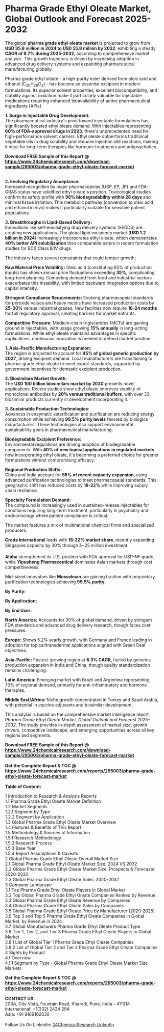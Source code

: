 <h1>Pharma Grade Ethyl Oleate Market, Global Outlook and Forecast 2025-2032</h1><p>The global <strong>pharma grade ethyl oleate market</strong> is projected to grow from <strong>USD 35.8 million in 2024 to USD 55.8 million by 2032</strong>, exhibiting a steady <strong>CAGR of 6.7% during 2025-2032</strong>, according to comprehensive market analysis. This growth trajectory is driven by increasing adoption in advanced drug delivery systems and expanding pharmaceutical manufacturing globally.</p><p>Pharma grade ethyl oleate - a high-purity ester derived from oleic acid and ethanol (C<sub>20</sub>H<sub>38</sub>O<sub>2</sub>) - has become an essential excipient in modern formulations. Its superior solvent properties, excellent biocompatibility, and stability against oxidation make it particularly valuable for injectable medications requiring enhanced bioavailability of active pharmaceutical ingredients (APIs).</p><p><strong>1. Surge in Injectable Drug Development:</strong><br>
The pharmaceutical industry's pivot toward injectable formulations has significantly boosted ethyl oleate demand. With injectables representing <strong>60% of FDA-approved drugs in 2023</strong>, there's unprecedented need for high-performance solvent carriers. Ethyl oleate outperforms traditional vegetable oils in drug solubility and reduces injection site reactions, making it ideal for long-term therapies like hormone treatments and antipsychotics.</p><div><b>Download FREE Sample of this Report @ 
            <a href="https://www.24chemicalresearch.com/download-sample/295003/pharma-grade-ethyl-oleate-forecast-market">
            https://www.24chemicalresearch.com/download-sample/295003/pharma-grade-ethyl-oleate-forecast-market</a></b></div><br><p><strong>2. Evolving Regulatory Acceptance:</strong><br>
Increased recognition by major pharmacopeias (USP, EP, JP) and FDA-GRAS status have solidified ethyl oleate's position. Toxicological studies confirm its safety profile with <strong>98% biodegradability within 28 days</strong> and minimal tissue irritation. This metabolic pathway (conversion to oleic acid and ethanol in vivo) makes it particularly suitable for sensitive patient populations.</p><p><strong>3. Breakthroughs in Lipid-Based Delivery:</strong><br>
Innovations like self-emulsifying drug delivery systems (SEDDS) are creating new applications. The global lipid excipients market (<strong>USD 1.2 billion in 2024</strong>) increasingly incorporates ethyl oleate, which demonstrates <strong>40% better API solubilization</strong> than comparable esters in recent formulation studies for BCS Class II/IV drugs.</p><p>The industry faces several constraints that could temper growth:</p><p><strong>Raw Material Price Volatility:</strong> Oleic acid (constituting 85% of production inputs) has shown annual price fluctuations exceeding <strong>35%</strong>, complicating long-term planning. Competing demand from food and industrial sectors exacerbates this instability, with limited backward integration options due to capital intensity.</p><p><strong>Stringent Compliance Requirements:</strong> Evolving pharmacopeial standards for peroxide values and heavy metals have increased production costs by <strong>25-30%</strong> versus industrial grades. New facilities now require <strong>18-24 months</strong> for full regulatory approval, creating barriers for market entrants.</p><p><strong>Competitive Pressure:</strong> Medium-chain triglycerides (MCTs) are gaining ground in injectables, with usage growing <strong>15% annually</strong> in long-acting formulations. While ethyl oleate maintains advantages in specific applications, continuous innovation is needed to defend market position.</p><p><strong>1. Asia-Pacific Manufacturing Expansion:</strong><br>
The region is projected to account for <strong>45% of global generic production by 2027</strong>, driving excipient demand. Local manufacturers are transitioning to pharma-grade ethyl oleate to meet export standards, supported by government incentives for domestic excipient production.</p><p><strong>2. Biosimilars Market Growth:</strong><br>
The <strong>USD 100 billion biosimilars market by 2030</strong> presents novel applications. Recent studies show ethyl oleate improves stability of monoclonal antibodies by <strong>20% versus traditional buffers</strong>, with over 30 biosimilar products currently in development incorporating it.</p><p><strong>3. Sustainable Production Technologies:</strong><br>
Advances in enzymatic esterification and purification are reducing energy consumption while achieving <strong>99.5% purity levels</strong> favored by biologics manufacturers. These technologies also support environmental sustainability goals in pharmaceutical manufacturing.</p><p><strong>Biodegradable Excipient Preference:</strong><br>
Environmental regulations are driving adoption of biodegradable components. With <strong>40% of new topical applications in regulated markets</strong> now incorporating ethyl oleate, it's becoming a preferred choice for greener formulations without compromising efficacy.</p><p><strong>Regional Production Shifts:</strong><br>
China and India account for <strong>55% of recent capacity expansion</strong>, using advanced purification technologies to meet pharmacopeial standards. This geographic shift has reduced costs by <strong>18-22%</strong> while improving supply chain resilience.</p><p><strong>Specialty Formulation Demand:</strong><br>
The compound is increasingly used in sustained-release injectables for conditions requiring long-term treatment, particularly in psychiatry and endocrinology where patient compliance is critical.</p><p>The market features a mix of multinational chemical firms and specialized producers:</p><p><strong>Croda International</strong> leads with <strong>18-22% market share</strong>, recently expanding Singapore capacity by 30% through â¬25 million investment.</p><p><strong>Alpha</strong> strengthened its U.S. position with FDA approval for USP-NF grade, while <strong>Yipusheng Pharmaceutical</strong> dominates Asian markets through cost competitiveness.</p><p>Mid-sized innovators like <strong>Mosselman</strong> are gaining traction with proprietary purification technologies achieving <strong>99.5% purity</strong>.</p><p><strong>By Purity:</strong></p><p><strong>By Application:</strong></p><p><strong>By End User:</strong></p><p><strong>North America:</strong> Accounts for 30% of global demand, driven by stringent FDA standards and advanced drug delivery research, though faces cost pressures.</p><p><strong>Europe:</strong> Shows 5.2% yearly growth, with Germany and France leading in adoption for topical/transdermal applications aligned with Green Deal objectives.</p><p><strong>Asia-Pacific:</strong> Fastest-growing region at <strong>8.3% CAGR</strong>, fueled by generics production expansion in India and China, though quality standardization remains challenging.</p><p><strong>Latin America:</strong> Emerging market with Brazil and Argentina representing 70% of regional demand, primarily for anti-inflammatory and hormone therapies.</p><p><strong>Middle East/Africa:</strong> Niche growth concentrated in Turkey and Saudi Arabia, with potential in vaccine adjuvants and biosimilar development.</p><p>This analysis is based on the comprehensive market intelligence report <em>Pharma Grade Ethyl Oleate Market, Global Outlook and Forecast 2025-2032</em>. The study provides in-depth assessment of market size, growth drivers, competitive landscape, and emerging opportunities across all key regions and segments.</p><div><b>Download FREE Sample of this Report @ 
            <a href="https://www.24chemicalresearch.com/download-sample/295003/pharma-grade-ethyl-oleate-forecast-market">
            https://www.24chemicalresearch.com/download-sample/295003/pharma-grade-ethyl-oleate-forecast-market</a></b></div><br><div><b>Get the Complete Report & TOC @ 
            <a href="https://www.24chemicalresearch.com/reports/295003/pharma-grade-ethyl-oleate-forecast-market">
            https://www.24chemicalresearch.com/reports/295003/pharma-grade-ethyl-oleate-forecast-market</a></b></div><br>
            <b>Table of Content:</b><p>1 Introduction to Research & Analysis Reports<br />
 1.1 Pharma Grade Ethyl Oleate Market Definition<br />
 1.2 Market Segments<br />
 1.2.1 Segment by Type<br />
 1.2.2 Segment by Application<br />
 1.3 Global Pharma Grade Ethyl Oleate Market Overview<br />
 1.4 Features & Benefits of This Report<br />
 1.5 Methodology & Sources of Information<br />
 1.5.1 Research Methodology<br />
 1.5.2 Research Process<br />
 1.5.3 Base Year<br />
 1.5.4 Report Assumptions & Caveats<br />
2 Global Pharma Grade Ethyl Oleate Overall Market Size<br />
 2.1 Global Pharma Grade Ethyl Oleate Market Size: 2024 VS 2032<br />
 2.2 Global Pharma Grade Ethyl Oleate Market Size, Prospects & Forecasts: 2020-2032<br />
 2.3 Global Pharma Grade Ethyl Oleate Sales: 2020-2032<br />
3 Company Landscape<br />
 3.1 Top Pharma Grade Ethyl Oleate Players in Global Market<br />
 3.2 Top Global Pharma Grade Ethyl Oleate Companies Ranked by Revenue<br />
 3.3 Global Pharma Grade Ethyl Oleate Revenue by Companies<br />
 3.4 Global Pharma Grade Ethyl Oleate Sales by Companies<br />
 3.5 Global Pharma Grade Ethyl Oleate Price by Manufacturer (2020-2025)<br />
 3.6 Top 3 and Top 5 Pharma Grade Ethyl Oleate Companies in Global Market, by Revenue in 2024<br />
 3.7 Global Manufacturers Pharma Grade Ethyl Oleate Product Type<br />
 3.8 Tier 1, Tier 2, and Tier 3 Pharma Grade Ethyl Oleate Players in Global Market<br />
 3.8.1 List of Global Tier 1 Pharma Grade Ethyl Oleate Companies<br />
 3.8.2 List of Global Tier 2 and Tier 3 Pharma Grade Ethyl Oleate Companies<br />
4 Sights by Product<br />
 4.1 Overview<br />
 4.1.1 Segment by Type - Global Pharma Grade Ethyl Oleate Market Size Markets</p><div><b>Get the Complete Report & TOC @ 
            <a href="https://www.24chemicalresearch.com/reports/295003/pharma-grade-ethyl-oleate-forecast-market">
            https://www.24chemicalresearch.com/reports/295003/pharma-grade-ethyl-oleate-forecast-market</a></b></div><br><b>CONTACT US:</b><br>
            203A, City Vista, Fountain Road, Kharadi, Pune, India - 411014<br>
            International: +1(332) 2424 294<br>
            Asia: +91 9169162030 <br><br>
            Follow Us On LinkedIn: <a href="https://www.linkedin.com/company/24chemicalresearch/">24ChemicalResearch LinkedIn</a>